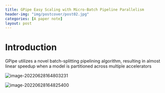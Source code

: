 ```yaml
---
title: GPipe Easy Scaling with Micro-Batch Pipeline Parallelism
header-img: "img/postcover/post02.jpg"
categories: [A paper note]
layout: post
---
```


# Introduction

GPipe utilizes a novel batch-splitting pipelining algorithm, resulting in almost linear speedup when a model is partitioned across multiple accelerators

![image-20220628164803231](https://github.com/NLGithubWP/tech-notebook/raw/master/img/a_img_store/image-20220628164803231.png)

![image-20220628164825400](https://github.com/NLGithubWP/tech-notebook/raw/master/img/a_img_store/image-20220628164825400.png)

